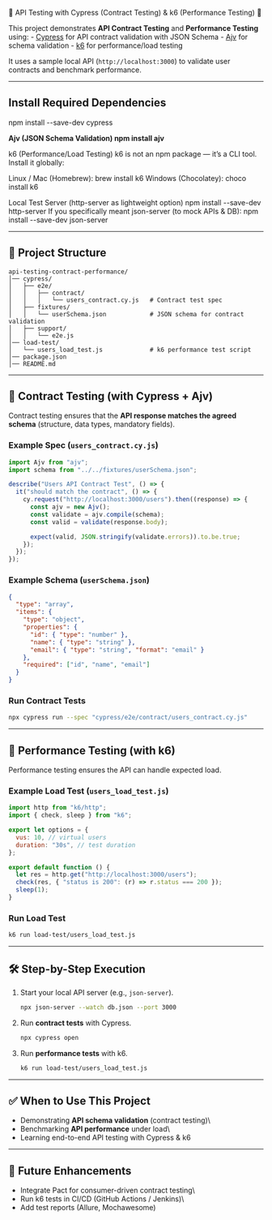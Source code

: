 🚀 API Testing with Cypress (Contract Testing) & k6 (Performance Testing) 🚀

This project demonstrates **API Contract Testing** and **Performance
Testing** using: - [Cypress](https://www.cypress.io/) for API contract
validation with JSON Schema - [Ajv](https://ajv.js.org/) for schema
validation - [k6](https://k6.io/) for performance/load testing

It uses a sample local API (`http://localhost:3000`) to validate user
contracts and benchmark performance.

-----------------------------------------------------------------------
## Install Required Dependencies

npm install --save-dev cypress

**Ajv (JSON Schema Validation)
npm install ajv**

k6 (Performance/Load Testing)
k6 is not an npm package — it’s a CLI tool. Install it globally:

Linux / Mac (Homebrew):
brew install k6
Windows (Chocolatey):
choco install k6

Local Test Server (http-server as lightweight option)
npm install --save-dev http-server
If you specifically meant json-server (to mock APIs & DB):
npm install --save-dev json-server

------------------------------------------------------------------------

## 📂 Project Structure

    api-testing-contract-performance/
    │── cypress/
    │   ├── e2e/
    │   │   ├── contract/
    │   │   │   └── users_contract.cy.js   # Contract test spec
    │   ├── fixtures/
    │   │   └── userSchema.json            # JSON schema for contract validation
    │   ├── support/
    │   │   └── e2e.js
    │── load-test/
    │   └── users_load_test.js             # k6 performance test script
    │── package.json
    │── README.md

------------------------------------------------------------------------

## 🧩 Contract Testing (with Cypress + Ajv)

Contract testing ensures that the **API response matches the agreed
schema** (structure, data types, mandatory fields).

### Example Spec (`users_contract.cy.js`)

``` javascript
import Ajv from "ajv";
import schema from "../../fixtures/userSchema.json";

describe("Users API Contract Test", () => {
  it("should match the contract", () => {
    cy.request("http://localhost:3000/users").then((response) => {
      const ajv = new Ajv();
      const validate = ajv.compile(schema);
      const valid = validate(response.body);

      expect(valid, JSON.stringify(validate.errors)).to.be.true;
    });
  });
});
```

### Example Schema (`userSchema.json`)

``` json
{
  "type": "array",
  "items": {
    "type": "object",
    "properties": {
      "id": { "type": "number" },
      "name": { "type": "string" },
      "email": { "type": "string", "format": "email" }
    },
    "required": ["id", "name", "email"]
  }
}
```

### Run Contract Tests

``` bash
npx cypress run --spec "cypress/e2e/contract/users_contract.cy.js"
```

------------------------------------------------------------------------

## 🚀 Performance Testing (with k6)

Performance testing ensures the API can handle expected load.

### Example Load Test (`users_load_test.js`)

``` javascript
import http from "k6/http";
import { check, sleep } from "k6";

export let options = {
  vus: 10, // virtual users
  duration: "30s", // test duration
};

export default function () {
  let res = http.get("http://localhost:3000/users");
  check(res, { "status is 200": (r) => r.status === 200 });
  sleep(1);
}
```

### Run Load Test

``` bash
k6 run load-test/users_load_test.js
```

------------------------------------------------------------------------

## 🛠 Step-by-Step Execution

1.  Start your local API server (e.g., `json-server`).

    ``` bash
    npx json-server --watch db.json --port 3000
    ```

2.  Run **contract tests** with Cypress.

    ``` bash
    npx cypress open
    ```

3.  Run **performance tests** with k6.

    ``` bash
    k6 run load-test/users_load_test.js
    ```

------------------------------------------------------------------------

## ✅ When to Use This Project

-   Demonstrating **API schema validation** (contract testing)\
-   Benchmarking **API performance** under load\
-   Learning end-to-end API testing with Cypress & k6

------------------------------------------------------------------------

## 🔮 Future Enhancements

-   Integrate Pact for consumer-driven contract testing\
-   Run k6 tests in CI/CD (GitHub Actions / Jenkins)\
-   Add test reports (Allure, Mochawesome)
